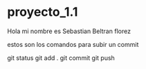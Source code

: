 # proyecto_1.1

Hola mi nombre es Sebastian Beltran florez

estos son los comandos para subir un commit

git status 
git add .
git commit 
git push

